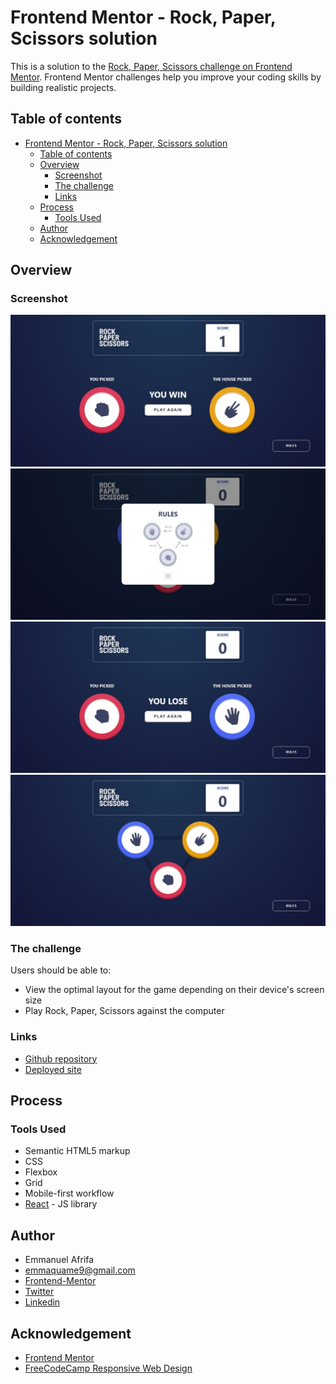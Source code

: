 # Frontend Mentor - Rock, Paper, Scissors solution

This is a solution to the [Rock, Paper, Scissors challenge on Frontend Mentor](https://www.frontendmentor.io/challenges/rock-paper-scissors-game-pTgwgvgH). Frontend Mentor challenges help you improve your coding skills by building realistic projects. 

## Table of contents
- [Frontend Mentor - Rock, Paper, Scissors solution](#frontend-mentor---rock-paper-scissors-solution)
  - [Table of contents](#table-of-contents)
  - [Overview](#overview)
    - [Screenshot](#screenshot)
    - [The challenge](#the-challenge)
    - [Links](#links)
  - [Process](#process)
    - [Tools Used](#tools-used)
  - [Author](#author)
  - [Acknowledgement](#acknowledgement)


## Overview
### Screenshot
![Screenshot of the webpage](./src/images/Screenshot_20-1-2025_104150_localhost.jpeg)
![Screenshot of the webpage](./src/images/Screenshot_20-1-2025_10414_localhost.jpeg)
![Screenshot of the webpage](./src/images/Screenshot_20-1-2025_104137_localhost.jpeg)
![Screenshot of the webpage](./src/images/Screenshot_20-1-2025_104021_localhost.jpeg)


### The challenge

Users should be able to:

- View the optimal layout for the game depending on their device's screen size
- Play Rock, Paper, Scissors against the computer


### Links
- [Github repository](https://github.com/Emmanuel-Afrifa/advanced-rock-paper-scissor)
- [Deployed site](https://newsletter-sign-up-sol.netlify.app/)

## Process
### Tools Used
- Semantic HTML5 markup
- CSS
- Flexbox
- Grid
- Mobile-first workflow
- [React](https://reactjs.org/) - JS library


## Author
- Emmanuel Afrifa
- [emmaquame9@gmail.com](mailto:emmaquame9@gmail.com)
- [Frontend-Mentor](https://www.frontendmentor.io/profile/Emmanuel-Afrifa)
- [Twitter](https://twitter.com/Emma33712365)
- [Linkedin](https://www.linkedin.com/in/emmanuel-afrifa-840674214/)

## Acknowledgement
- [Frontend Mentor](https://www.frontendmentor.io/)
- [FreeCodeCamp Responsive Web Design](https://www.freecodecamp.org/learn/responsive-web-design/)
